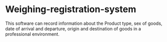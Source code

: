 # Weighing-registration-system
This software can record information about the Product type, sex of goods, date of arrival and departure, origin and destination of goods in a professional environment.
